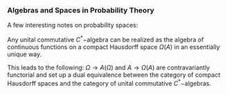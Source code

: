 ### Algebras and Spaces in Probability Theory


A few interesting notes on probability spaces:

Any unital commutative $C^* -$algebra can be realized as the algebra of continuous functions on a compact Hausdorff space $\Omega(A)$ in an essentially unique way. 

This leads to the following: $\Omega \rightarrow A(\Omega)$ and $A \rightarrow \Omega(A)$ are contravariantly functorial and set up a dual equivalence between the category of compact Hausdorff spaces and the category of unital commutative $C^* -$algebras. 

















































